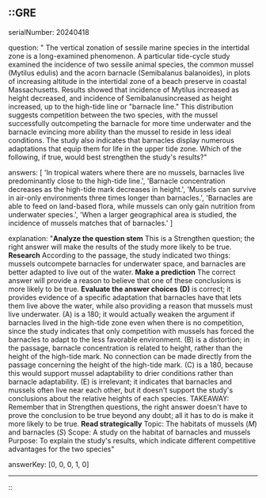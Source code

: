 ::GRE
---

serialNumber: 20240418

question: " The vertical zonation of sessile marine species in the intertidal zone is a long-examined phenomenon. A particular tide-cycle study examined the incidence of two sessile animal species, the common mussel (Mytilus edulis) and the acorn barnacle (Semibalanus balanoides), in plots of increasing altitude in the intertidal zone of a beach preserve in coastal Massachusetts. Results showed that incidence of Mytilus increased as height decreased, and incidence of Semibalanusincreased as height increased, up to the high-tide line or \"barnacle line.\" This distribution suggests competition between the two species, with the mussel successfully outcompeting the barnacle for more time underwater and the barnacle evincing more ability than the mussel to reside in less ideal conditions. The study also indicates that barnacles display numerous adaptations that equip them for life in the upper tide zone. Which of the following, if true, would best strengthen the study's results?"

answers: [
  'In tropical waters where there are no mussels, barnacles live predominantly close to the high-tide line.',
  'Barnacle concentration decreases as the high-tide mark decreases in height.',
  'Mussels can survive in air-only environments three times longer than barnacles.',
  'Barnacles are able to feed on land-based flora, while mussels can only gain nutrition from underwater species.',
  'When a larger geographical area is studied, the incidence of mussels matches that of barnacles.'
]

explanation: "<strong>Analyze the question stem</strong> This is a Strengthen question; the right answer will make the results of the study more likely to be true. <strong>Research</strong> According to the passage, the study indicated two things: mussels outcompete barnacles for underwater space, and barnacles are better adapted to live out of the water. <strong>Make a prediction</strong> The correct answer will provide a reason to believe that one of these conclusions is more likely to be true. <strong>Evaluate the answer choices</strong> <strong>(D)</strong> is correct; it provides evidence of a specific adaptation that barnacles have that lets them live above the water, while also providing a reason that mussels must live underwater. (A) is a 180; it would actually weaken the argument if barnacles lived in the high-tide zone even when there is no competition, since the study indicates that only competition with mussels has forced the barnacles to adapt to the less favorable environment. (B) is a distortion; in the passage, barnacle concentration is related to height, rather than the height of the high-tide mark. No connection can be made directly from the passage concerning the height of the high-tide mark. (C) is a 180, because this would support mussel adaptability to drier conditions rather than barnacle adaptability. (E) is irrelevant; it indicates that barnacles and mussels often live near each other, but it doesn't support the study's conclusions about the relative heights of each species. TAKEAWAY: Remember that in Strengthen questions, the right answer doesn't have to prove the conclusion to be true beyond any doubt; all it has to do is make it more likely to be true. <strong>Read strategically</strong> Topic: The habitats of mussels (<i>M</i>) and barnacles (<i>S</i>) Scope: A study on the habitat of barnacles and mussels Purpose: To explain the study's results, which indicate different competitive advantages for the two species"

answerKey: [0, 0, 0, 1, 0]

---
::